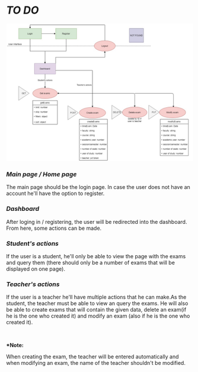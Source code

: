 *<h1>TO DO</h1>*

<img src="Untitled Diagram.jpg">

*<h3 style="font-weight:bold;">Main page / Home page</h3>*
<p>The main page should be the login page. In case the user does not have an account he'll have the option to register.</p>

*<h3 style="font-weight:bold;">Dashboard</h3>*
<p>After loging in / registering, the user will be redirected into the dashboard. From here, some actions can be made.</p>

*<h3 style="font-weight:bold;">Student's actions</h3>*
<p>If the user is a student, he'll only be able to view the page with the exams and query them (there should only be a number of exams that will be displayed on one page).</p>

*<h3 style="font-weight:bold;">Teacher's actions</h3>*
<p>If the user is a teacher he'll have multiple actions that he can make.As the student, the teacher must be able to view an query the exams. He will also be able to create exams that will contain the given data, delete an exam(if he is the one who created it) and modify an exam (also if he is the one who created it).</p> <br>

<p style="font-weight:bold;">*Note:</p> 
<p>When creating the exam, the teacher will be entered automatically and when modifying an exam, the name of the teacher shouldn't be modified.</p>
